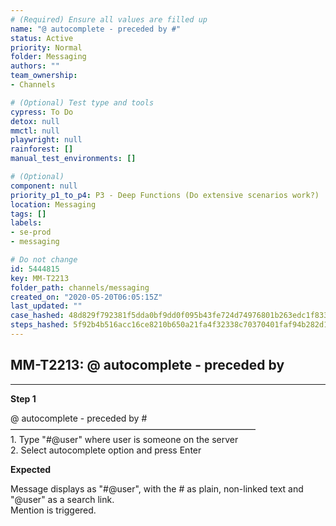 ```yaml
---
# (Required) Ensure all values are filled up
name: "@ autocomplete - preceded by #"
status: Active
priority: Normal
folder: Messaging
authors: ""
team_ownership: 
- Channels

# (Optional) Test type and tools
cypress: To Do
detox: null
mmctl: null
playwright: null
rainforest: []
manual_test_environments: []

# (Optional)
component: null
priority_p1_to_p4: P3 - Deep Functions (Do extensive scenarios work?)
location: Messaging
tags: []
labels: 
- se-prod
- messaging

# Do not change
id: 5444815
key: MM-T2213
folder_path: channels/messaging
created_on: "2020-05-20T06:05:15Z"
last_updated: ""
case_hashed: 48d829f792381f5dda0bf9dd0f095b43fe724d74976801b263edc1f83302ca7e2fece7c872e4911c22bee813862c0d99
steps_hashed: 5f92b4b516acc16ce8210b650a21fa4f32338c70370401faf94b282d130c4403b45e227e8587aa196575486e1d215ac2
---
```


## MM-T2213: @ autocomplete - preceded by

---

**Step 1**

@ autocomplete - preceded by #\
————————————————————————————\
1\. Type "#@user" where user is someone on the server\
2\. Select autocomplete option and press Enter

**Expected**

Message displays as "#@user", with the # as plain, non-linked text and "@user" as a search link.\
Mention is triggered.

